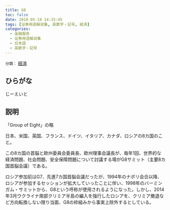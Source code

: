 ```yaml
---
title: G8
toc: false
date: 2018-05-18 14:33:45
tags: [证券用语解说集, 英数字・記号, 経済]
categories:
  - 金融服务
  - 证券用语解说集
  - 日本語
  - 英数字・記号
---
```


`分類：` [経済](/tags/経済/)

## ひらがな

じーえいと

## 説明

「Group of Eight」の略

日本、米国、英国、フランス、ドイツ、イタリア、カナダ、ロシアの8カ国のこと。

この8カ国の首脳と欧州委員会委員長、欧州理事会議長が、毎年1回、世界的な経済問題、社会問題、安全保障問題について討議する場がG8サミット（主要8カ国首脳会議）である。

ロシア参加前はG7、先進7カ国首脳会議だったが、1994年のナポリ会合以降、ロシアが参加するセッションが拡大していったことに伴い、1998年のバーミンガム・サミットから、G8という呼称が使用されるようになった。しかし、2014年3月ウクライナ南部クリミア半島の編入を強行したロシアを、クリミア撤退など方向転換しない限り当面、G8の枠組みから事実上除外するとしている。
